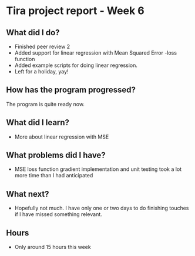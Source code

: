 # Tira project report - Week 6

## What did I do?
* Finished peer review 2
* Added support for linear regression with Mean Squared Error -loss function
* Added example scripts for doing linear regression.
* Left for a holiday, yay!

## How has the program progressed?
The program is quite ready now.

## What did I learn?
* More about linear regression with MSE

## What problems did I have?
* MSE loss function gradient implementation and unit testing took a lot more time than I had anticipated

## What next?
* Hopefully not much. I have only one or two days to do finishing touches if I have missed something relevant.

## Hours
* Only around 15 hours this week
